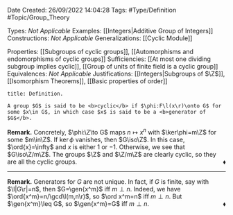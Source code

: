 <div class="topSpace"></div>

Date Created: 26/09/2022 14:04:28
Tags: #Type/Definition #Topic/Group_Theory

Types: <i>Not Applicable</i>
Examples: [[Integers|Additive Group of Integers]]
Constructions: <i>Not Applicable</i>
Generalizations: [[Cyclic Module]]

Properties: [[Subgroups of cyclic groups]], [[Automorphisms and endomorphisms of cyclic groups]]
Sufficiencies: [[At most one dividing subgroup implies cyclic]], [[Group of units of finite field is a cyclic group]]
Equivalences: <i>Not Applicable</i>
Justifications: [[Integers|Subgroups of $\Z$]], [[Isomorphism Theorems]], [[Basic properties of order]]

``` ad-Definition
title: Definition.

A group $G$ is said to be <b>cyclic</b> if $\phi:F\l(x\r)\onto G$ for some $x\in G$, in which case $x$ is said to be a <b>generator of $G$</b>.

```

<b>Remark.</b> Concretely, $\phi:\Z\to G$ maps $n\mapsto x^n$ with $\ker\phi=m\Z$ for some $m\in\Z$. If $\ker\phi$ vanishes, then $G\iso\Z$. In this case, $\ord{x}=\infty$ and $x$ is either $1$ or $-1$. Otherwise, we see that $G\iso\Z/m\Z$. The groups $\Z$ and $\Z/m\Z$ are clearly cyclic, so they are all the cyclic groups.<span style="float:right;">$\blacklozenge$</span>

---

<b>Remark.</b> Generators for $G$ are not unique. In fact, if $G$ is finite, say with $\l|G\r|=n$, then $G=\gen{x^m}$ iff $m\perp n$. Indeed, we have $\ord{x^m}=n/\gcd\l(m,n\r)$, so $\ord x^m=n$ iff $m\perp n$. But $\gen{x^m}\leq G$, so $\gen{x^m}=G$ iff $m\perp n$.<span style="float:right;">$\blacklozenge$</span>
